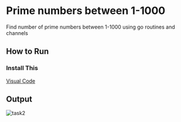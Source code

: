 # Prime numbers between 1-1000
Find number of prime numbers between 1-1000 using go routines and channels

## How to Run
### Install This
[Visual Code](https://code.visualstudio.com/download)

## Output
![task2](https://user-images.githubusercontent.com/88362552/132013135-86656bd2-ba8b-4a87-bc38-66c5d1fd37b6.png)
